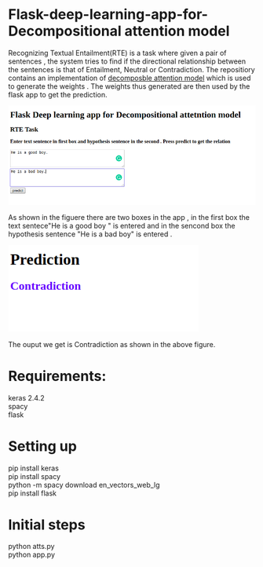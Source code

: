 # Flask-deep-learning-app-for-Decompositional attention model

Recognizing Textual Entailment(RTE) is a task where given a pair of sentences , the system tries to find if the directional relationship between the sentences is that of Entailment, Neutral or Contradiction. The repositiory contains an implementation of  [decomposble attention model](https://github.com/free-variation/spaCy/tree/master/examples/notebooks) which is used to generate the weights . The weights thus generated are then used by the flask app to get the prediction.





![alt text](https://github.com/ssramitsharma/Flask-deep-learning-app-for-Decomposable-attention-model/blob/master/flask1.png)


As shown in the figuere there are two boxes in the app , in the first box the text sentece"He is a good boy " is entered and in the sencond box the hypothesis sentence "He is a bad boy"  is entered . 

![alt text](https://github.com/ssramitsharma/Flask-deep-learning-app-for-Decomposable-attention-model/blob/master/flask2.png)

The ouput we get is Contradiction as shown in the above figure.
# Requirements:
keras 2.4.2 <br/>
spacy <br/>
flask

# Setting up
pip install keras <br/>
pip install spacy <br/>
python -m spacy download en_vectors_web_lg <br/>
pip install flask


# Initial steps
python atts.py <br/>
python app.py


